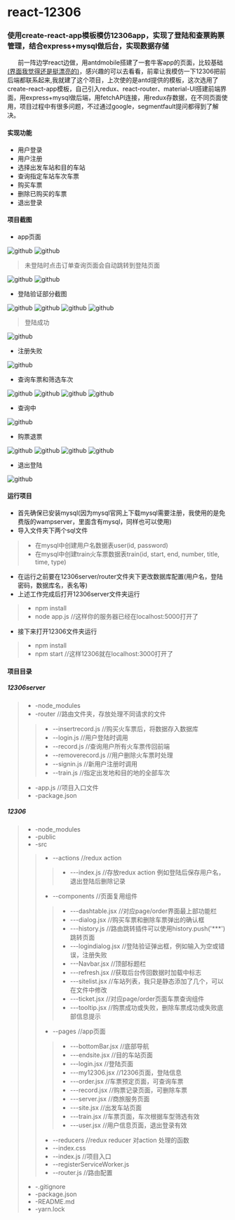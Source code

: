 # react-12306
### 使用create-react-app模板模仿12306app，实现了登陆和查票购票管理，结合express+mysql做后台，实现数据存储
       前一阵边学react边做，用antdmobile搭建了一套牛客app的页面，比较基础[(界面我觉得还是挺漂亮的)](https://github.com/jinqiang12345/rreact-niukeAPP/tree/master/screenshots)，感兴趣的可以去看看，前辈让我模仿一下12306把前后端都联系起来,我就建了这个项目，上次使的是antd提供的模板，这次选用了create-react-app模板，自己引入redux、react-router、material-UI搭建前端界面，用express+mysql做后端，用fetchAPI连接，用redux存数据，在不同页面使用，项目过程中有很多问题，不过通过google，segmentfault提问都得到了解决。
#### 实现功能
* 用户登录
* 用户注册
* 选择出发车站和目的车站
* 查询指定车站车次车票
* 购买车票
* 删除已购买的车票
* 退出登录
#### 项目截图
* app页面

![github](https://github.com/jinqiang12345/react-12306/blob/master/screenshots/%E8%BD%A6%E7%A5%A8%E6%9F%A5%E8%AF%A2%E9%A1%B5%E9%9D%A2.png "github")
![github](https://github.com/jinqiang12345/react-12306/blob/master/screenshots/%E5%95%86%E6%97%85%E6%9C%8D%E5%8A%A1%E9%A1%B5%E9%9D%A2.png "github")
> 未登陆时点击订单查询页面会自动跳转到登陆页面

![github](https://github.com/jinqiang12345/react-12306/blob/master/screenshots/%E8%AE%A2%E5%8D%95.png "github")
![github](https://github.com/jinqiang12345/react-12306/blob/master/screenshots/12306%E9%A1%B5%E9%9D%A2.png "github")
* 登陆验证部分截图

![github](https://github.com/jinqiang12345/react-12306/blob/master/screenshots/%E7%99%BB%E9%99%86%E9%A1%B5%E9%9D%A2.png "github")
![github](https://github.com/jinqiang12345/react-12306/blob/master/screenshots/%E7%99%BB%E9%99%86.png "github")
![github](https://github.com/jinqiang12345/react-12306/blob/master/screenshots/%E8%B4%A6%E5%8F%B7%E6%88%96%E5%AF%86%E7%A0%81%E9%94%99%E8%AF%AF.png "github")
![github](https://github.com/jinqiang12345/react-12306/blob/master/screenshots/%E6%89%8B%E6%9C%BA%E5%8F%B7%E6%A0%BC%E5%BC%8F%E9%94%99%E8%AF%AF.png "github")
> 登陆成功

![github](https://github.com/jinqiang12345/react-12306/blob/master/screenshots/%E5%B7%B2%E7%99%BB%E9%99%86.png "github")
* 注册失败

![github](https://github.com/jinqiang12345/react-12306/blob/master/screenshots/%E6%B3%A8%E5%86%8C%E5%A4%B1%E8%B4%A5.png "github")
* 查询车票和筛选车次

![github](https://github.com/jinqiang12345/react-12306/blob/master/screenshots/%E8%BD%A6%E7%A5%A8%E6%9F%A5%E8%AF%A2.png "github")
![github](https://github.com/jinqiang12345/react-12306/blob/master/screenshots/%E8%BD%A6%E7%A5%A8%E6%9F%A5%E8%AF%A22.png "github")
![github](https://github.com/jinqiang12345/react-12306/blob/master/screenshots/%E8%BD%A6%E7%A5%A8%E7%AD%9B%E9%80%891.png "github")
![github](https://github.com/jinqiang12345/react-12306/blob/master/screenshots/%E8%BD%A6%E7%A5%A8%E7%AD%9B%E9%80%892.png "github")
* 查询中

![github](https://github.com/jinqiang12345/react-12306/blob/master/screenshots/%E6%9F%A5%E8%AF%A2loading.png "github")

* 购票退票

![github](https://github.com/jinqiang12345/react-12306/blob/master/screenshots/%E8%B4%AD%E4%B9%B0%E8%BD%A6%E7%A5%A8.png "github")
![github](https://github.com/jinqiang12345/react-12306/blob/master/screenshots/%E8%B4%AD%E4%B9%B0%E6%88%90%E5%8A%9F.png "github")
![github](https://github.com/jinqiang12345/react-12306/blob/master/screenshots/%E5%88%A0%E9%99%A4%E8%AE%A2%E5%8D%95.png "github")
![github](https://github.com/jinqiang12345/react-12306/blob/master/screenshots/%E5%88%A0%E9%99%A4%E6%88%90%E5%8A%9F.png "github")
* 退出登陆

![github](https://github.com/jinqiang12345/react-12306/blob/master/screenshots/%E9%80%80%E5%87%BA%E7%99%BB%E5%BD%95.png "github")


#### 运行项目
* 首先确保已安装mysql(因为mysql官网上下载mysql需要注册，我使用的是免费版的wampserver，里面含有mysql，同样也可以使用)
* 导入文件夹下两个sql文件
>* 在mysql中创建用户名数据表user(id, password)
>* 在mysql中创建train火车票数据表train(id, start, end, number, title, time, type)
* 在运行之前要在12306server/router文件夹下更改数据库配置(用户名，登陆密码，数据库名，表名等)
* 上述工作完成后打开12306server文件夹运行
>* npm install
>* node app.js
> //这样你的服务器已经在localhost:5000打开了
* 接下来打开12306文件夹运行
>* npm install
>* npm start //这样12306就在localhost:3000打开了

#### 项目目录
##### 12306server
>* -node_modules
>* -router //路由文件夹，存放处理不同请求的文件
>>* --insertrecord.js //购买火车票后，将数据存入数据库
>>* --login.js //用户登陆时调用
>>* --record.js //查询用户所有火车票传回前端
>>* --removerecord.js //用户删除火车票时处理
>>* --signin.js //新用户注册时调用
>>* --train.js //指定出发地和目的地的全部车次
>* -app.js //项目入口文件
>* -package.json

##### 12306
>* -node_modules
>* -public
>* -src
>>* --actions //redux action
>>>* ---index.js //存放redux action 例如登陆后保存用户名，退出登陆后删除记录
>>* --components //页面复用组件
>>>* ---dashtable.jsx //对应page/order界面最上部功能栏
>>>* ---dialog.jsx //购买车票和删除车票弹出的确认框
>>>* ---history.js //路由跳转插件可以使用history.push('***')跳转页面
>>>* ---logindialog.jsx //登陆验证弹出框，例如输入为空或错误，注册失败
>>>* ---Navbar.jsx //顶部标题栏
>>>* ---refresh.jsx //获取后台传回数据时加载中标志
>>>* ---sitelist.jsx //车站列表，我只是静态添加了几个，可以在文件中修改
>>>* ---ticket.jsx //对应page/order页面车票查询组件
>>>* ---tooltip.jsx //购票成功或失败，删除车票成功或失败底部信息提示
>>* --pages //app页面
>>>* ---bottomBar.jsx //底部导航
>>>* ---endsite.jsx //目的车站页面
>>>* ---login.jsx //登陆页面
>>>* ---my12306.jsx //12306页面，登陆信息
>>>* ---order.jsx //车票预定页面，可查询车票
>>>* ---record.jsx //购票记录页面，可删除车票
>>>* ---server.jsx //商旅服务页面
>>>* ---site.jsx //出发车站页面
>>>* ---train.jsx //车票页面，车次根据车型筛选有效
>>>* ---user.jsx //用户信息页面，退出登录有效
>>* --reducers //redux reducer 对action 处理的函数
>>* --index.css
>>* --index.js //项目入口
>>* --registerServiceWorker.js
>>* --router.js //路由配置
>* -.gitignore
>* -package.json
>* -README.md
>* -yarn.lock


